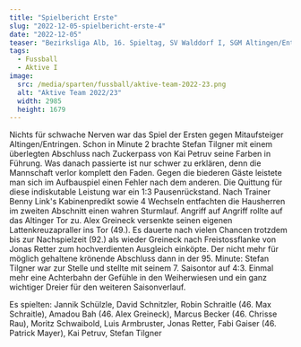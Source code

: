 ```yaml
---
title: "Spielbericht Erste"
slug: "2022-12-05-spielbericht-erste-4"
date: "2022-12-05"
teaser: "Bezirksliga Alb, 16. Spieltag, SV Walddorf I, SGM Altingen/Entringen I 4:3 (1:3)"
tags:
  - Fussball
  - Aktive I
image:
  src: /media/sparten/fussball/aktive-team-2022-23.png
  alt: "Aktive Team 2022/23"
  width: 2985
  height: 1679 
---
```

Nichts für schwache Nerven war das Spiel der Ersten gegen Mitaufsteiger Altingen/Entringen. Schon in Minute 2 brachte Stefan Tilgner mit einem überlegten Abschluss nach Zuckerpass von Kai Petruv seine Farben in Führung. Was danach passierte ist nur schwer zu erklären, denn die Mannschaft verlor komplett den Faden. Gegen die biederen Gäste leistete man sich im Aufbauspiel einen Fehler nach dem anderen. Die Quittung für diese indiskutable Leistung war ein 1:3 Pausenrückstand. Nach Trainer Benny Link's Kabinenpredikt sowie 4 Wechseln entfachten die Hausherren im zweiten Abschnitt einen wahren Sturmlauf. Angriff auf Angriff rollte auf das Altinger Tor zu. Alex Greineck versenkte seinen eigenen Lattenkreuzapraller ins Tor (49.). Es dauerte nach vielen Chancen trotzdem bis zur Nachspielzeit (92.) als wieder Greineck nach Freistossflanke von Jonas Retter zum hochverdienten Ausgleich einköpte. Der nicht mehr für möglich gehaltene krönende Abschluss dann in der 95. Minute: Stefan Tilgner war zur Stelle und stellte mit seinem 7. Saisontor auf 4:3. Einmal mehr eine Achterbahn der Gefühle in den Weiherwiesen und ein ganz wichtiger Dreier für den weiteren Saisonverlauf.

Es spielten: Jannik Schülzle, David Schnitzler, Robin Schraitle (46. Max Schraitle), Amadou Bah (46. Alex Greineck), Marcus Becker (46. Chrisse Rau), Moritz Schwaibold, Luis Armbruster, Jonas Retter, Fabi Gaiser (46. Patrick Mayer), Kai Petruv, Stefan Tilgner
